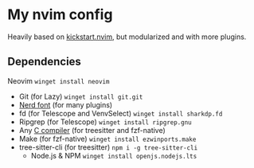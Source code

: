 # My nvim config
Heavily based on [kickstart.nvim](https://github.com/nvim-lua/kickstart.nvim), but modularized and with more plugins.

## Dependencies
Neovim `winget install neovim`

- Git (for Lazy) `winget install git.git`
- [Nerd font](https://www.nerdfonts.com/font-downloads) (for many plugins)
- fd (for Telescope and VenvSelect) `winget install sharkdp.fd`
- Ripgrep (for Telescope) `winget install ripgrep.gnu`
- Any [C compiler](https://winlibs.com) (for treesitter and fzf-native)
- Make (for fzf-native) `winget install ezwinports.make`
- tree-sitter-cli (for treesitter) `npm i -g tree-sitter-cli`
  - Node.js & NPM `winget install openjs.nodejs.lts`
